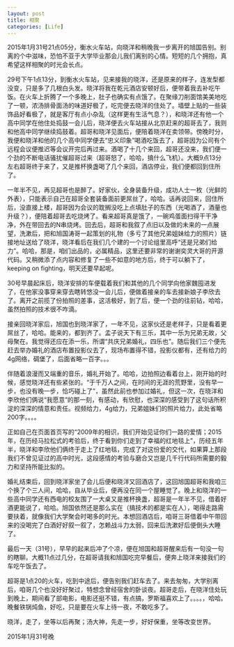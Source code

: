 ```yaml
---
layout: post
title: 相聚
categories: [Life]
---
```


2015年1月31号21点05分，衡水火车站，向晓洋和稍晚我一步离开的旭国告别。别离的个中滋味，恐怕不亚于大学毕业那会儿我们离别的心情。短短的几个拥抱，真希望这样相聚的时光会长点。

29号下午1点13分，到衡水火车站，见来接我的晓洋，还是原来的样子，连发型都没变，只是多了几根白头发。晓洋将我在乾元酒店安顿好后，便带着我去补吃午饭。在火车上折腾了一个多晚上，肚子也确实有点饿了。在聚缘刀削面馆美美地吃了一顿，浓汤排骨面汤的味道好极了，吃完便去晓洋的住处了。墙壁上贴的一些装饰品好看极了，就是客厅有点小杂乱（这样更有生活气息？），和晓洋还有他一个高中同学在他住处捣鼓一会儿后，晓洋便去火车站接从北京赶来的超哥去了，我则和他高中同学继续捣鼓着。超哥和晓洋见面后，便陪着晓洋在卖领带。傍晚时分，我便和晓洋和他的几个高中同学便去“忠义印象”喝酒吃饭去了，超哥因为公司有个远程会议便推迟等会议开完后再过来。酒喝了十几个来回，超哥还没来，我们便一个劲的不断电话骚扰催超哥过来（超哥怒了，哈哈，搞什么飞机）。大概9点13分左右超哥终于来了，又是推杯换盏喝了几个来回，酒店停业，我们便都回到住所了。

一年半不见，再见超哥也是醉了。好家伙，全身装备升级，成功人士一枚（光鲜的外表），只能表示自己在超哥全套装备面前更屌丝了，哈哈。话再说回来，回住所后，没直接上楼，超哥因为会议的耽搁没吃上点填肚子的东西（光喝酒了，酒量也升级？），便陪着超哥去吃烧烤了。看来超哥真是饿了，一碗鸡蛋面扫得干干净净，外在带回去的N串烧烤。回去后，超哥和我叙了点旧以及做的未来的一点展望，洗漱后，把和旭国涛哥一起策划的礼物（多亏了其他兄弟姐妹给力的照片）链接地址送给了晓洋，晓洋看后在我们几个建的一个讨论组里高呼“还是兄弟们给力”。哈哈，那是，咱们出品的，必属精品，这里还要非常的谢谢奕灵大哥的开源代码。又稍微添了点内容和修复了一些不如意的地方后，终于可以躺下了，keeping on fighting，明天还要早起呢。

30号早晨起床后，晓洋安排的车便载着我们和其他的几个同学向他家魏囤进发了，在他家没事穿来穿去瞎转悠没一会儿后，便做着接亲的车去接新娘子李欣去了。离开之前揽了份拍照的差事，这活极好，到了后，便一个劲的往前钻，哈哈，虽然拍照的技术很不咋滴。

接亲回晓洋家后，旭国也到晓洋家了，一年不见，这家伙还是老样子，只是看着更屌丝了，哈哈。能来的，都到齐了。孟子说天下有三乐，其中一乐为兄弟无故，父母聚在。我觉得还应在添一乐，所谓“共庆兄弟婚礼，四乐也”。随后我们三个便先赶去举办婚礼的酒店布置投影仪去了，现场布置得不错，投影仪都有，还有给力的4g网络，碉堡了，后面省略一百字。。。

伴随着浪漫而又端重的音乐，婚礼开始了。哈哈，边拍照边看着台上，刚开始的时候，感觉晓洋还有些紧张的。“于千万人之间，在时间的无涯的荒野里，没有早一步，也没有晚一步，恰巧碰上了”，虽然此前也参加过婚礼，但这一次，在晓洋和李欣他们俩说“我愿意”的那一刻，有感动，有欣慰，也深深的感受到了这句话所积淀的深深的情意和责任。视频给力，4g给力，兄弟姐妹们的照片给力，此处省略200字。。。。

正如自己在页面首页写的“2009年的相识，我们开始见证你们一路的爱情；2015年，在历经马拉松式的考验后，终于看到你们走到了幸福的红地毯上”，历经五年半，晓洋和李欣他们俩终于走上了红地毯，完成了对这份爱的交代，如果算上那段我们不曾见证过的高中时光，这段感情的考验与磨合又岂是几千行代码所需要的毅力和坚持所能比拟的。

婚礼结束后，回到晓洋家坐了会儿后便和晓洋又回酒店了，这回旭国超哥和我咱三个换了个三人间，哈哈，自从毕业后，便再没在同一个屋睡觉了。晚上和晓洋的一些高中同学还有西电的校友围了一大桌又是推杯换盏，超哥是一年半不见，借着好酒更能说了，哈哈。旭国依然还是那么实在（搞技术的都是实在人），喝得走路需要扶着，就像我们大学聚会时喝多的时光。本想回酒店后，咱哥三哥借着中午带回来的没喝完了白酒好好叙一叙了，怎赖战斗力太弱，回来后洗漱好后便倒头大睡了。

最后一天（31号），早早的起来后冲了个凉，便在旭国和超哥醒来后有一句没一句的瞎聊。大概11点过几分，在超哥请我和旭国吃完早餐后，便奔上晓洋来接我们的车吃午饭去了。

超哥是1点20的火车，吃到中途后，便告别我们赶车去了。来去匆匆，大学别离后，咱哥几个也没好好聚过，特想念曾经宿舍的卧谈夜。超哥走后，在晓洋住处玩到晚上，期间看了部电影，电影还挺不错，有点搞，罗斯福喜欢上了。。。。，哈哈。晚餐铁锅炖鱼，好吃，只是要在火车上待一夜，不敢吃多了。

晓洋，走了，坐等以后再聚；汤大神，先走一步，好好保重，坐等改变世界。

2015年1月31号晚
